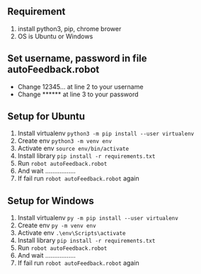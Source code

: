 ## Requirement
1. install python3, pip, chrome brower
2. OS is Ubuntu or Windows
## Set username, password in file autoFeedback.robot
- Change 12345...  at line 2 to your username
- Change ******  at line 3 to your password
## Setup for Ubuntu
1. Install virtualenv `python3 -m pip install --user virtualenv`
2. Create env `python3 -m venv env`
3. Activate env `source env/bin/activate`
4. Install library `pip install -r requirements.txt`
5. Run `robot autoFeedback.robot`
6. And wait .................
7. If fail run `robot autoFeedback.robot` again
## Setup for Windows
1. Install virtualenv `py -m pip install --user virtualenv`
2. Create env `py -m venv env`
3. Activate env `.\env\Scripts\activate`
4. Install library `pip install -r requirements.txt`
5. Run `robot autoFeedback.robot`
6. And wait .................
7. If fail run `robot autoFeedback.robot` again


